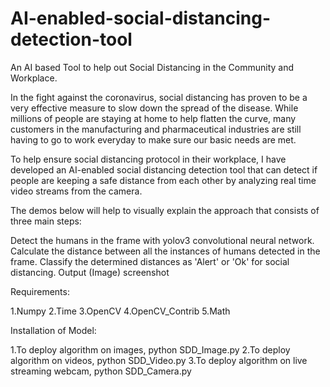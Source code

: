 # AI-enabled-social-distancing-detection-tool

An AI based Tool to help out Social Distancing in the Community and Workplace.

In the fight against the coronavirus, social distancing has proven to be a very effective measure to slow down the spread of the disease. While millions of people are staying at home to help flatten the curve, many customers in the manufacturing and pharmaceutical industries are still having to go to work everyday to make sure our basic needs are met.

To help ensure social distancing protocol in their workplace, I have developed an AI-enabled social distancing detection tool that can detect if people are keeping a safe distance from each other by analyzing real time video streams from the camera.

The demos below will help to visually explain the approach that consists of three main steps:

Detect the humans in the frame with yolov3 convolutional neural network.
Calculate the distance between all the instances of humans detected in the frame.
Classify the determined distances as 'Alert' or 'Ok' for social distancing.
Output (Image)
screenshot

Requirements:

1.Numpy
2.Time
3.OpenCV
4.OpenCV_Contrib
5.Math

Installation of Model:

1.To deploy algorithm on images, python SDD_Image.py
2.To deploy algorithm on videos, python SDD_Video.py
3.To deploy algorithm on live streaming webcam, python SDD_Camera.py
